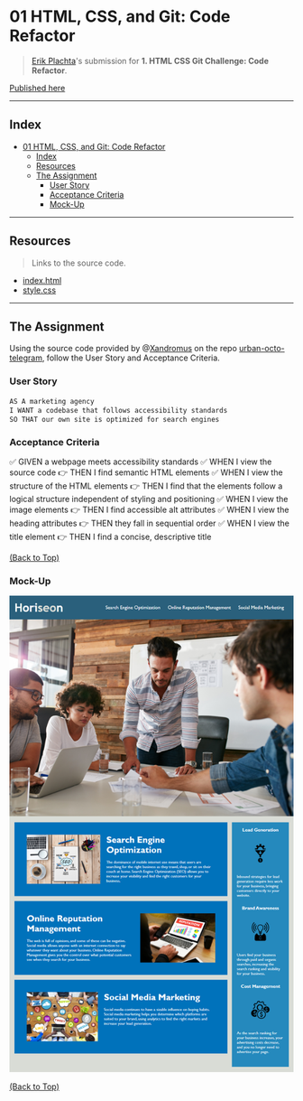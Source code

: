 # 01 HTML, CSS, and Git: Code Refactor

> [Erik Plachta](https://github.com/ErikPlachta)'s submission for **1. HTML CSS Git Challenge: Code Refactor**.

[Published here](https://erikplachta.github.io/C01/)

---
## Index

- [01 HTML, CSS, and Git: Code Refactor](#01-html-css-and-git-code-refactor)
  - [Index](#index)
  - [Resources](#resources)
  - [The Assignment](#the-assignment)
    - [User Story](#user-story)
    - [Acceptance Criteria](#acceptance-criteria)
    - [Mock-Up](#mock-up)

---

## Resources

> Links to the source code.

- [index.html](index.html)
- [style.css](./assets/css/style.css)

---
## The Assignment

Using the source code provided by @[Xandromus](https://github.com/Xandromus) on the repo [urban-octo-telegram](https://github.com/coding-boot-camp/urban-octo-telegram), follow the User Story and Acceptance Criteria.

### User Story

```text
AS A marketing agency
I WANT a codebase that follows accessibility standards
SO THAT our own site is optimized for search engines
```

### Acceptance Criteria

:white_check_mark: GIVEN a webpage meets accessibility standards
:white_check_mark: WHEN I view the source code :point_right: THEN I find semantic HTML elements
:white_check_mark: WHEN I view the structure of the HTML elements :point_right: THEN I find that the elements  follow a logical structure independent of styling and positioning
:white_check_mark: WHEN I view the image elements :point_right: THEN I find accessible alt attributes
:white_check_mark: WHEN I view the heading attributes :point_right: THEN they fall in sequential order
:white_check_mark: WHEN I view the title element :point_right: THEN I find a concise, descriptive title

[(Back to Top)](#01-html-css-and-git-code-refactor)

### Mock-Up

![Mock-Up](./assets/images/01-html-css-git-homework-demo.png)

[(Back to Top)](#01-html-css-and-git-code-refactor)